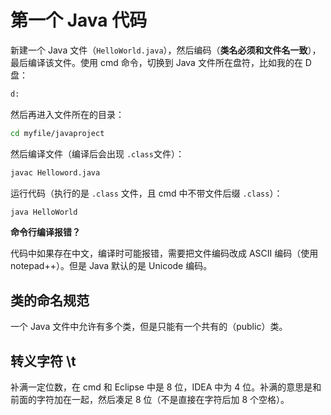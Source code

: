 # 第一个 Java 代码

新建一个 Java 文件（`HelloWorld.java`），然后编码（**类名必须和文件名一致**），最后编译该文件。使用 cmd 命令，切换到 Java 文件所在盘符，比如我的在 D 盘：
```sh
d:
```
然后再进入文件所在的目录：
```sh
cd myfile/javaproject
```
然后编译文件（编译后会出现 `.class`文件）：
```sh
javac Helloword.java
```

运行代码（执行的是 `.class` 文件，且 cmd 中不带文件后缀 `.class`）：
```sh
java HelloWorld
```

**命令行编译报错？**  

代码中如果存在中文，编译时可能报错，需要把文件编码改成 ASCII 编码（使用 notepad++）。但是 Java 默认的是 Unicode 编码。

## 类的命名规范
一个 Java 文件中允许有多个类，但是只能有一个共有的（public）类。

## 转义字符 \t 

补满一定位数，在 cmd 和 Eclipse 中是 8 位，IDEA 中为 4 位。补满的意思是和前面的字符加在一起，然后凑足 8 位（不是直接在字符后加 8 个空格）。
